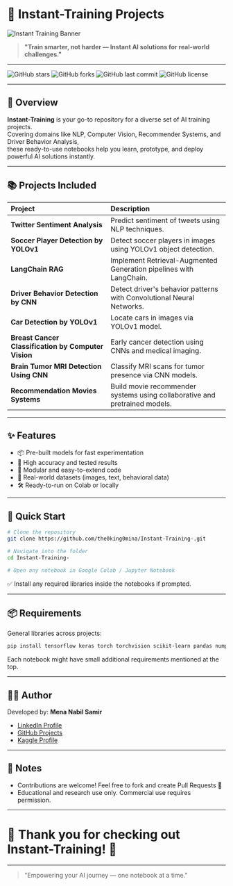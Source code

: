 # 🚀 Instant-Training Projects

![Instant Training Banner](assets/banner.png)  
> **"Train smarter, not harder — Instant AI solutions for real-world challenges."**

---

![GitHub stars](https://img.shields.io/github/stars/the0king0mina/Instant-Training-?style=social)
![GitHub forks](https://img.shields.io/github/forks/the0king0mina/Instant-Training-?style=social)
![GitHub last commit](https://img.shields.io/github/last-commit/the0king0mina/Instant-Training-)
![GitHub license](https://img.shields.io/github/license/the0king0mina/Instant-Training-)

---

## 💑 Overview

**Instant-Training** is your go-to repository for a diverse set of AI training projects.  
Covering domains like NLP, Computer Vision, Recommender Systems, and Driver Behavior Analysis,  
these ready-to-use notebooks help you learn, prototype, and deploy powerful AI solutions instantly.

---

## 📚 Projects Included

| Project | Description |
|:-------|:------------|
| **Twitter Sentiment Analysis** | Predict sentiment of tweets using NLP techniques. |
| **Soccer Player Detection by YOLOv1** | Detect soccer players in images using YOLOv1 object detection. |
| **LangChain RAG** | Implement Retrieval-Augmented Generation pipelines with LangChain. |
| **Driver Behavior Detection by CNN** | Detect driver's behavior patterns with Convolutional Neural Networks. |
| **Car Detection by YOLOv1** | Locate cars in images via YOLOv1 model. |
| **Breast Cancer Classification by Computer Vision** | Early cancer detection using CNNs and medical imaging. |
| **Brain Tumor MRI Detection Using CNN** | Classify MRI scans for tumor presence via CNN models. |
| **Recommendation Movies Systems** | Build movie recommender systems using collaborative and pretrained models. |

---

## ✨ Features

- 📦 Pre-built models for fast experimentation
- 🎯 High accuracy and tested results
- 🧹 Modular and easy-to-extend code
- 🎥 Real-world datasets (images, text, behavioral data)
- 🛠️ Ready-to-run on Colab or locally

---

## 🚀 Quick Start

```bash
# Clone the repository
git clone https://github.com/the0king0mina/Instant-Training-.git

# Navigate into the folder
cd Instant-Training-

# Open any notebook in Google Colab / Jupyter Notebook
```

✅ Install any required libraries inside the notebooks if prompted.

---

## 📦 Requirements

General libraries across projects:

```bash
pip install tensorflow keras torch torchvision scikit-learn pandas numpy matplotlib seaborn opencv-python langchain nltk
```

Each notebook might have small additional requirements mentioned at the top.

---

## 👨‍💻 Author

Developed by: **Mena Nabil Samir**

- [LinkedIn Profile](https://www.linkedin.com/in/mina-n-a4b3b3268/)
- [GitHub Projects](https://github.com/the0king0mina)
- [Kaggle Profile](https://www.kaggle.com/minanabil11111212)

---

## 📢 Notes

- Contributions are welcome! Feel free to fork and create Pull Requests 🚀
- Educational and research use only. Commercial use requires permission.

---

# 🌟 Thank you for checking out Instant-Training! 🌟

---

> "Empowering your AI journey — one notebook at a time."

